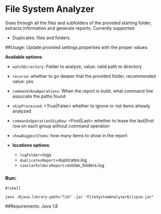 # File System Analyzer
Goes through all the files and subfolders of the provided starting folder, extracts information and generate reports. 
Currently supported:
+ Duplicates: files and folders.

##Usage:
Update provided settings.properties with the proper values:

**Available options:**

* `watchDirectory`: Folder to analyze, value: valid path to directory
* `recurse`: whether to go deeper that the provided folder, recommended value: yes
* `commandsRowOperations`: When the report is build, what command line associate the paths found
* `skipProcessed`: <True|False> whether to ignore or not items already analyzed
* `commandsOperationSkipRow`: <First|Last> whether to leave the last|first row on each group without command operation
* `showBiggestItems`: <integer> how many items to show in the report
* **locations options**:

    + `logFolder`=logs
    + `duplicatesReport`=duplicates.log
    + `similarFoldersReport`=similar_folders.log


### Run:

```
#!shell

java -Djava.library.path="lib" -jar "FileSystemAnalyserEclipse.jar"

```


##Requirements:
Java 1.8
